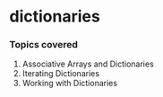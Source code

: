 # dictionaries
###  Topics covered

1. Associative Arrays and Dictionaries
2. Iterating Dictionaries
3. Working with Dictionaries